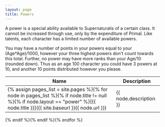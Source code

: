 ```yaml
---
layout: page
title: Powers
---
```


A power is a special ability available to Supernaturalis of a certain class.
It cannot be increased through use, only by the expenditure of Primal.  Like
talents, each character has a limited number of available powers.

You may have a number of points in your powers equal to your (Age*Age)/1000,
however your three highest powers don't count towards this total.  Further, no
power may have more ranks than your Age/10 (rounded down).  Thus as an age 100
character you could have 3 powers at 10, and another 10 points distributed
however you please.

Name|Description
---|---
{% assign pages_list = site.pages %}{% for node in pages_list %}{% if node.title != null %}{% if node.layout == "power" %}[{{ node.title }}]({{ site.baseurl }}{{ node.url }}) | {{ node.description }}
{% endif %}{% endif %}{% endfor %}
